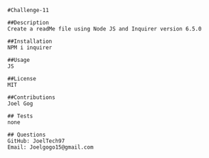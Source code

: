 
    #Challenge-11

    ##Description
    Create a readMe file using Node JS and Inquirer version 6.5.0 

    ##Installation
    NPM i inquirer

    ##Usage
    JS

    ##License
    MIT

    ##Contributions
    Joel Gog

    ## Tests
    none

    ## Questions
    GitHub: JoelTech97
    Email: Joelgogo15@gmail.com

    